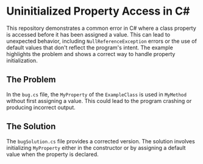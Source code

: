 # Uninitialized Property Access in C#

This repository demonstrates a common error in C# where a class property is accessed before it has been assigned a value.  This can lead to unexpected behavior, including `NullReferenceException` errors or the use of default values that don't reflect the program's intent.  The example highlights the problem and shows a correct way to handle property initialization.

## The Problem

In the `bug.cs` file, the `MyProperty` of the `ExampleClass` is used in `MyMethod` without first assigning a value. This could lead to the program crashing or producing incorrect output. 

## The Solution

The `bugSolution.cs` file provides a corrected version.  The solution involves initializing `MyProperty` either in the constructor or by assigning a default value when the property is declared. 